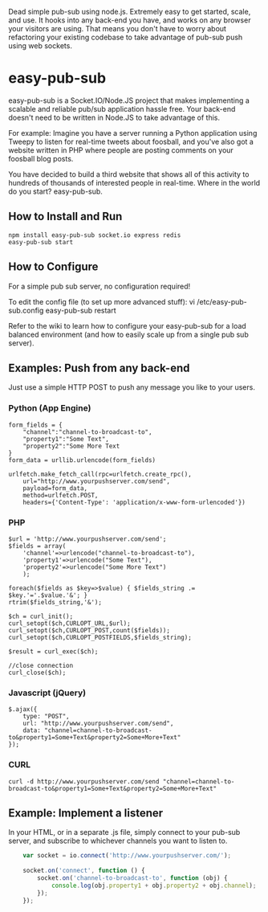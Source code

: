 Dead simple pub-sub using node.js.  Extremely easy to get started, scale, and use.  It hooks into any back-end you have, and works on any browser your visitors are using.  That means you don't have to worry about refactoring your existing codebase to take advantage of pub-sub push using web sockets.

# easy-pub-sub

easy-pub-sub is a Socket.IO/Node.JS project that makes implementing a scalable and reliable pub/sub application hassle free.  Your back-end doesn't need to be written in Node.JS to take advantage of this.

For example:  Imagine you have a server running a Python application using Tweepy to listen for real-time tweets about foosball, and you've also got a website written in PHP where people are posting comments on your foosball blog posts.

You have decided to build a third website that shows all of this activity to hundreds of thousands of interested people in real-time.  Where in the world do you start?  easy-pub-sub.

## How to Install and Run

	npm install easy-pub-sub socket.io express redis
	easy-pub-sub start

## How to Configure

For a simple pub sub server, no configuration required!

To edit the config file (to set up more advanced stuff):
	vi /etc/easy-pub-sub.config
	easy-pub-sub restart

Refer to the wiki to learn how to configure your easy-pub-sub for a load balanced environment (and how to easily scale up from a single pub sub server).

## Examples: Push from any back-end

Just use a simple HTTP POST to push any message you like to your users.

### Python (App Engine)
	form_fields = {
		"channel":"channel-to-broadcast-to",
		"property1":"Some Text",
		"property2":"Some More Text
	}
	form_data = urllib.urlencode(form_fields)

	urlfetch.make_fetch_call(rpc=urlfetch.create_rpc(), 
		url="http://www.yourpushserver.com/send", 
		payload=form_data, 
		method=urlfetch.POST, 
		headers={'Content-Type': 'application/x-www-form-urlencoded'})

### PHP
	$url = 'http://www.yourpushserver.com/send';
	$fields = array(
		'channel'=>urlencode("channel-to-broadcast-to"),
		'property1'=>urlencode("Some Text"),
		'property2'=>urlencode("Some More Text")
		);

	foreach($fields as $key=>$value) { $fields_string .= $key.'='.$value.'&'; }
	rtrim($fields_string,'&');

	$ch = curl_init();
	curl_setopt($ch,CURLOPT_URL,$url);
	curl_setopt($ch,CURLOPT_POST,count($fields));
	curl_setopt($ch,CURLOPT_POSTFIELDS,$fields_string);

	$result = curl_exec($ch);

	//close connection
	curl_close($ch);

### Javascript (jQuery)
	$.ajax({
		type: "POST",
		url: "http://www.yourpushserver.com/send",
		data: "channel=channel-to-broadcast-to&property1=Some+Text&property2=Some+More+Text"
	});

### CURL
	curl -d http://www.yourpushserver.com/send "channel=channel-to-broadcast-to&property1=Some+Text&property2=Some+More+Text"

## Example: Implement a listener

In your HTML, or in a separate .js file, simply connect to your pub-sub server, and subscribe to whichever channels you want to listen to.

```js
	var socket = io.connect('http://www.yourpushserver.com/');
  	
	socket.on('connect', function () {
		socket.on('channel-to-broadcast-to', function (obj) {
			console.log(obj.property1 + obj.property2 + obj.channel);
		});
	});
```